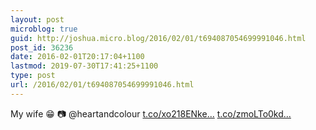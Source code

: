 ```yaml
---
layout: post
microblog: true
guid: http://joshua.micro.blog/2016/02/01/t694087054699991046.html
post_id: 36236
date: 2016-02-01T20:17:04+1100
lastmod: 2019-07-30T17:41:25+1100
type: post
url: /2016/02/01/t694087054699991046.html
---
```

My wife 😁 📷 @heartandcolour [t.co/xo218ENke...](https://t.co/xo218ENke3) [t.co/zmoLTo0kd...](https://t.co/zmoLTo0kd5)
